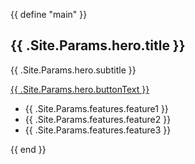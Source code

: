 {{ define "main" }}
<section class="hero">
  <h1>{{ .Site.Params.hero.title }}</h1>
  <p>{{ .Site.Params.hero.subtitle }}</p>
  <a href="{{ .Site.Params.hero.buttonLink }}" class="btn">
    {{ .Site.Params.hero.buttonText }}
  </a>
</section>

<section class="features">
  <ul>
    <li>{{ .Site.Params.features.feature1 }}</li>
    <li>{{ .Site.Params.features.feature2 }}</li>
    <li>{{ .Site.Params.features.feature3 }}</li>
  </ul>
</section>
{{ end }}

